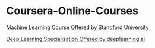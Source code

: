 # Coursera-Online-Courses

[Machine Learning Course Offered by Standford University](https://github.com/ljl96/Coursera-Online-Courses/tree/master/Machine%20Learning)

[Deep Learning Specialization Offered by deeplearning.ai](https://github.com/ljl96/Coursera-Online-Courses/tree/master/Deep%20Learning%20Specialization)
